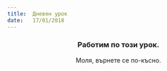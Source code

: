 ```yaml
---
title:  Дневен урок
date:   17/01/2018
---
```


### <center>Работим по този урок.</center>
<center>Моля, върнете се по-късно.</center>
